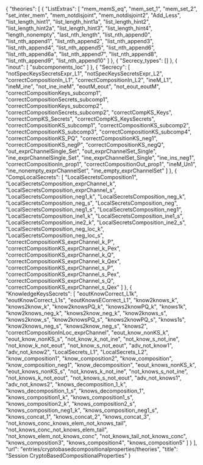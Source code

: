 {
    "theories": [
        {
            "ListExtras": [
                "mem_memS_eq",
                "mem_set_1",
                "mem_set_2",
                "set_inter_mem",
                "mem_notdisjoint",
                "mem_notdisjoint2",
                "Add_Less",
                "list_length_hint1",
                "list_length_hint1a",
                "list_length_hint2",
                "list_length_hint2a",
                "list_length_hint3",
                "list_length_hint4",
                "length_nonempty",
                "last_nth_length",
                "list_nth_append0",
                "list_nth_append1",
                "list_nth_append2",
                "list_nth_append3",
                "list_nth_append4",
                "list_nth_append5",
                "list_nth_append6",
                "list_nth_append6a",
                "list_nth_append7",
                "list_nth_append8",
                "list_nth_append9",
                "list_nth_append10"
            ]
        },
        {
            "Secrecy_types": []
        },
        {
            "inout": [
                "subcomponents_loc"
            ]
        },
        {
            "Secrecy": [
                "notSpecKeysSecretsExpr_L1",
                "notSpecKeysSecretsExpr_L2",
                "correctCompositionIn_L1",
                "correctCompositionIn_L2",
                "ineM_L1",
                "ineM_ine",
                "not_ine_ineM",
                "eoutM_eout",
                "not_eout_eoutM",
                "correctCompositionKeys_subcomp1",
                "correctCompositionSecrets_subcomp1",
                "correctCompositionKeys_subcomp2",
                "correctCompositionSecrets_subcomp2",
                "correctCompKS_Keys",
                "correctCompKS_Secrets",
                "correctCompKS_KeysSecrets",
                "correctCompositionKS_subcomp1",
                "correctCompositionKS_subcomp2",
                "correctCompositionKS_subcomp3",
                "correctCompositionKS_subcomp4",
                "correctCompositionKS_PQ",
                "correctCompositionKS_neg1",
                "correctCompositionKS_negP",
                "correctCompositionKS_negQ",
                "out_exprChannelSingle_Set",
                "out_exprChannelSet_Single",
                "ine_exprChannelSingle_Set",
                "ine_exprChannelSet_Single",
                "ine_ins_neg1",
                "correctCompositionIn_prop1",
                "correctCompositionOut_prop1",
                "ineM_Un1",
                "ine_nonempty_exprChannelSet",
                "ine_empty_exprChannelSet"
            ]
        },
        {
            "CompLocalSecrets": [
                "LocalSecretsComposition1",
                "LocalSecretsComposition_exprChannel_k",
                "LocalSecretsComposition_exprChannel_s",
                "LocalSecretsComposition_neg1_k",
                "LocalSecretsComposition_neg_k",
                "LocalSecretsComposition_neg_s",
                "LocalSecretsComposition_neg",
                "LocalSecretsComposition_neg1_s",
                "LocalSecretsComposition_neg1",
                "LocalSecretsComposition_ine1_k",
                "LocalSecretsComposition_ine1_s",
                "LocalSecretsComposition_ine2_k",
                "LocalSecretsComposition_ine2_s",
                "LocalSecretsComposition_neg_loc_k",
                "LocalSecretsComposition_neg_loc_s",
                "correctCompositionKS_exprChannel_k_P",
                "correctCompositionKS_exprChannel_k_Pex",
                "correctCompositionKS_exprChannel_k_Q",
                "correctCompositionKS_exprChannel_k_Qex",
                "correctCompositionKS_exprChannel_s_P",
                "correctCompositionKS_exprChannel_s_Pex",
                "correctCompositionKS_exprChannel_s_Q",
                "correctCompositionKS_exprChannel_s_Qex"
            ]
        },
        {
            "KnowledgeKeysSecrets": [
                "eoutKnowCorrect_L1k",
                "eoutKnowCorrect_L1s",
                "eoutKnowsECorrect_L1",
                "know2knows_k",
                "knows2know_k",
                "know2knowsPQ_k",
                "knows2knowPQ_k",
                "knows1k",
                "know2knows_neg_k",
                "knows2know_neg_k",
                "know2knows_s",
                "knows2know_s",
                "know2knowsPQ_s",
                "knows2knowPQ_s",
                "knows1s",
                "know2knows_neg_s",
                "knows2know_neg_s",
                "knows2",
                "correctCompositionInLoc_exprChannel",
                "eout_know_nonKS_k",
                "eout_know_nonKS_s",
                "not_know_k_not_ine",
                "not_know_s_not_ine",
                "not_know_k_not_eout",
                "not_know_s_not_eout",
                "adv_not_know1",
                "adv_not_know2",
                "LocalSecrets_L1",
                "LocalSecrets_L2",
                "know_composition1",
                "know_composition2",
                "know_composition",
                "know_composition_neg1",
                "know_decomposition",
                "eout_knows_nonKS_k",
                "eout_knows_nonKS_s",
                "not_knows_k_not_ine",
                "not_knows_s_not_ine",
                "not_knows_k_not_eout",
                "not_knows_s_not_eout",
                "adv_not_knows1",
                "adv_not_knows2",
                "knows_decomposition_1_k",
                "knows_decomposition_1_s",
                "knows_decomposition_1",
                "knows_composition1_k",
                "knows_composition1_s",
                "knows_composition2_k",
                "knows_composition2_s",
                "knows_composition_neg1_k",
                "knows_composition_neg1_s",
                "knows_concat_1",
                "knows_concat_2",
                "knows_concat_3",
                "not_knows_conc_knows_elem_not_knows_tail",
                "not_knows_conc_not_knows_elem_tail",
                "not_knows_elem_not_knows_conc",
                "not_knows_tail_not_knows_conc",
                "knows_composition3",
                "knows_composition4",
                "knows_composition5"
            ]
        }
    ],
    "url": "entries/cryptobasedcompositionalproperties/theories",
    "title": "Session CryptoBasedCompositionalProperties"
}